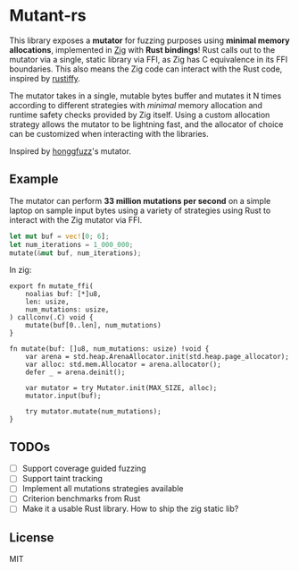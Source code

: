# Mutant-rs

This library exposes a **mutator** for fuzzing purposes using **minimal memory allocations**, implemented in [Zig](https://ziglang.org/) with **Rust bindings**! Rust calls out to the mutator via a single, static
library via FFI, as Zig has C equivalence in its FFI boundaries. This also means the Zig code can interact with the Rust code, inspired by [rustiffy](https://github.com/DutchGhost/rustiffy).

The mutator takes in a single, mutable bytes buffer and mutates it N times
according to different strategies with _minimal_ memory allocation and runtime 
safety checks provided by Zig itself. Using a custom allocation strategy allows the
mutator to be lightning fast, and the allocator of choice can be customized
when interacting with the libraries.

Inspired by [honggfuzz](https://github.com/google/honggfuzz)'s mutator.

## Example

The mutator can perform **33 million mutations per second** on a simple laptop on sample input bytes using a variety of strategies using Rust to interact with the Zig mutator via FFI.

``` rust
let mut buf = vec![0; 6];
let num_iterations = 1_000_000;
mutate(&mut buf, num_iterations);
```

In zig:

```zig
export fn mutate_ffi(
    noalias buf: [*]u8,
    len: usize,
    num_mutations: usize,
) callconv(.C) void {
    mutate(buf[0..len], num_mutations)
}

fn mutate(buf: []u8, num_mutations: usize) !void {
    var arena = std.heap.ArenaAllocator.init(std.heap.page_allocator);
    var alloc: std.mem.Allocator = arena.allocator();
    defer _ = arena.deinit();

    var mutator = try Mutator.init(MAX_SIZE, alloc);
    mutator.input(buf);

    try mutator.mutate(num_mutations);
}
```

## TODOs

- [ ] Support coverage guided fuzzing
- [ ] Support taint tracking
- [ ] Implement all mutations strategies available
- [ ] Criterion benchmarks from Rust
- [ ] Make it a usable Rust library. How to ship the zig static lib?

## License

MIT
